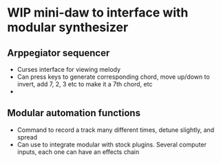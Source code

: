 # WIP mini-daw to interface with modular synthesizer

## Arppegiator sequencer
 - Curses interface for viewing melody
 - Can press keys to generate corresponding chord, move up/down to invert, add 7, 2, 3 etc to make it a 7th chord, etc
 - 

## Modular automation functions
 - Command to record a track many different times, detune slightly, and spread
 - Can use to integrate modular with stock plugins. Several computer inputs, each one can have an effects chain
